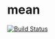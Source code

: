 # mean
[![Build Status](https://travis-ci.org/Danzelot/mean.svg?branch=master)](https://travis-ci.org/Danzelot/mean)
